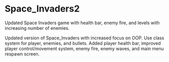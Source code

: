 # Space_Invaders2
Updated Space Invaders game with health bar, enemy fire, and levels with increasing number of enemies.

Updated version of Space_Invaders with increased focus on OOP. Use class system for player, enemies, and bullets.
Added player health bar, improved player control/movement system, enemy fire, enemy waves, and main menu respawn screen.
